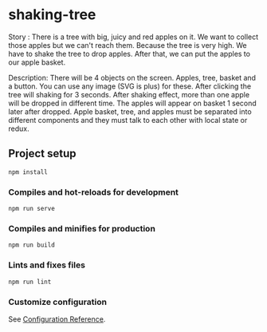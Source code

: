 # shaking-tree
Story :
There is a tree with big, juicy and red apples on it. We want to collect those apples but we can't reach them. Because the tree is very high. We have to shake the tree to drop apples. After that, we can put the apples to our apple basket.

Description:
There will be 4 objects on the screen. Apples, tree, basket and a button. You can use any image (SVG is plus) for these. After clicking the tree will shaking for 3 seconds. After shaking effect, more than one apple will be dropped in different time. The apples will appear on basket 1 second later after dropped.
Apple basket, tree, and apples must be separated into different components and they must talk to each other with local state or redux.

## Project setup
```
npm install
```

### Compiles and hot-reloads for development
```
npm run serve
```

### Compiles and minifies for production
```
npm run build
```

### Lints and fixes files
```
npm run lint
```

### Customize configuration
See [Configuration Reference](https://cli.vuejs.org/config/).
